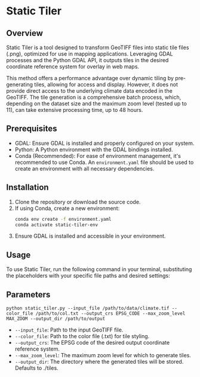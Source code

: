 # Static Tiler

## Overview

Static Tiler is a tool designed to transform GeoTIFF files into static tile files (.png), optimized for use in mapping applications. Leveraging GDAL processes and the Python GDAL API, it outputs tiles in the desired coordinate reference system for overlay in web maps.

This method offers a performance advantage over dynamic tiling by pre-generating tiles, allowing for access and display. However, it does not provide direct access to the underlying climate data encoded in the GeoTIFF. The tile generation is a comprehensive batch process, which, depending on the dataset size and the maximum zoom level (tested up to 11), can take extensive processing time, up to 48 hours.

## Prerequisites

- GDAL: Ensure GDAL is installed and properly configured on your system.
- Python: A Python environment with the GDAL bindings installed.
- Conda (Recommended): For ease of environment management, it's recommended to use Conda. An `environment.yaml` file should be used to create an environment with all necessary dependencies.

## Installation

1. Clone the repository or download the source code.
2. If using Conda, create a new environment:
   ```bash
   conda env create -f environment.yaml
   conda activate static-tiler-env
   ```
3. Ensure GDAL is installed and accessible in your environment.

## Usage

To use Static Tiler, run the following command in your terminal, substituting the placeholders with your specific file paths and desired settings:

## Parameters
`python static_tiler.py --input_file /path/to/data/climate.tif --color_file /path/to/col.txt --output_crs EPSG_CODE --max_zoom_level MAX_ZOOM --output_dir /path/to/output`

- `--input_file`: Path to the input GeoTIFF file.
- `--color_file`: Path to the color file (.txt) for tile styling.
- `--output_crs`: The EPSG code of the desired output coordinate reference system.
- `--max_zoom_level`: The maximum zoom level for which to generate tiles.
- `--output_dir`: The directory where the generated tiles will be stored. Defaults to ./tiles.